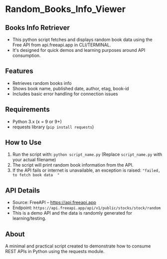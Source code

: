 # Random_Books_Info_Viewer


## Books Info Retriever
- This python script fetches and displays random book data using the Free API from api.freeapi.app in CLI/TERMINAL.
- It's designed for quick demos and learning purposes around API consumption.

## Features

- Retrieves random books info
- Shows book name, published date, author, etag, book-id
- Includes basic error handling for connection issues

## Requirements

- Python 3.x (x = 9 or 9+)
- requests library (`pip install requests`)

## How to Use

1. Run the script with: `python script_name.py`
   (Replace `script_name.py` with your actual filename)
2. The script will print random book information from the API.
3. If the API fails or internet is unavailable, an exception is raised:
   `"failed, to fetch book data  "`

## API Details

- Source: FreeAPI – https://api.freeapi.app
- Endpoint: `https://api.freeapi.app/api/v1/public/stocks/stock/random`
- This is a demo API and the data is randomly generated for learning/testing.

## About

A minimal and practical script created to demonstrate how to consume REST APIs in Python using the requests module.
